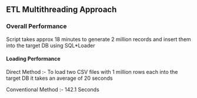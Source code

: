 ## ETL Multithreading Approach

### Overall Performance
Script takes approx 18 minutes to generate 2 million records and insert them into the target DB using SQL*Loader

#### Loading Performance

Direct Method :-
To load two CSV files with 1 million rows each into the target DB it takes an average of 20 seconds

Conventional Method :- 142.1 Seconds